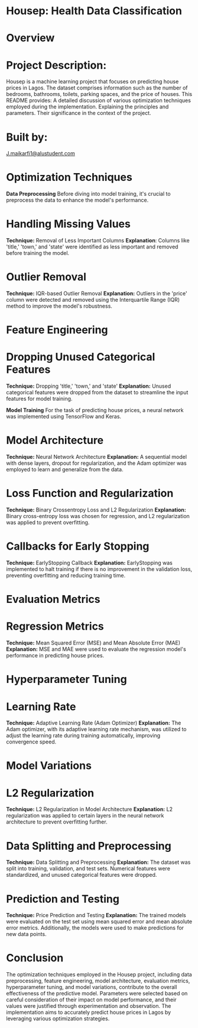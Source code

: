 # Housep: Health Data Classification

# Overview

# Project Description: 
Housep is a machine learning project that focuses on predicting house prices in Lagos. The dataset comprises information such as the number of bedrooms, bathrooms, toilets, parking spaces, and the price of houses. This README provides:
A detailed discussion of various optimization techniques employed during the implementation.
Explaining the principles and parameters.
Their significance in the context of the project.

# Built by:
J.maikarfi1@alustudent.com

# Optimization Techniques
**Data Preprocessing**
Before diving into model training, it's crucial to preprocess the data to enhance the model's performance.

# Handling Missing Values
**Technique:** Removal of Less Important Columns
**Explanation**: Columns like 'title,' 'town,' and 'state' were identified as less important and removed before training the model.

# Outlier Removal
**Technique:** IQR-based Outlier Removal
**Explanation:** Outliers in the 'price' column were detected and removed using the Interquartile Range (IQR) method to improve the model's robustness.

# Feature Engineering

# Dropping Unused Categorical Features

**Technique:** Dropping 'title,' 'town,' and 'state'
**Explanation:** Unused categorical features were dropped from the dataset to streamline the input features for model training.

**Model Training**
For the task of predicting house prices, a neural network was implemented using TensorFlow and Keras.

# Model Architecture

**Technique:** Neural Network Architecture
**Explanation:** A sequential model with dense layers, dropout for regularization, and the Adam optimizer was employed to learn and generalize from the data.

# Loss Function and Regularization

**Technique:** Binary Crossentropy Loss and L2 Regularization
**Explanation:** Binary cross-entropy loss was chosen for regression, and L2 regularization was applied to prevent overfitting.

# Callbacks for Early Stopping

**Technique:** EarlyStopping Callback
**Explanation:** EarlyStopping was implemented to halt training if there is no improvement in the validation loss, preventing overfitting and reducing training time.

# Evaluation Metrics

# Regression Metrics
**Technique:** Mean Squared Error (MSE) and Mean Absolute Error (MAE)
**Explanation:** MSE and MAE were used to evaluate the regression model's performance in predicting house prices.

# Hyperparameter Tuning

# Learning Rate
**Technique:** Adaptive Learning Rate (Adam Optimizer)
**Explanation:** The Adam optimizer, with its adaptive learning rate mechanism, was utilized to adjust the learning rate during training automatically, improving convergence speed.

# Model Variations

# L2 Regularization
**Technique:** L2 Regularization in Model Architecture
**Explanation:** L2 regularization was applied to certain layers in the neural network architecture to prevent overfitting further.

# Data Splitting and Preprocessing
**Technique:** Data Splitting and Preprocessing
**Explanation:** The dataset was split into training, validation, and test sets. Numerical features were standardized, and unused categorical features were dropped.

# Prediction and Testing
**Technique:** Price Prediction and Testing
**Explanation:** The trained models were evaluated on the test set using mean squared error and mean absolute error metrics. Additionally, the models were used to make predictions for new data points.

# Conclusion
The optimization techniques employed in the Housep project, including data preprocessing, feature engineering, model architecture, evaluation metrics, hyperparameter tuning, and model variations, contribute to the overall effectiveness of the predictive model. Parameters were selected based on careful consideration of their impact on model performance, and their values were justified through experimentation and observation. The implementation aims to accurately predict house prices in Lagos by leveraging various optimization strategies.
